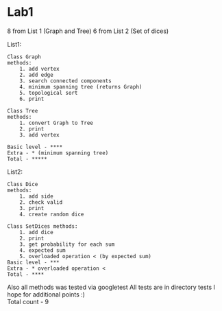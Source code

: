 # Lab1 
8 from List 1 (Graph and Tree)
6 from List 2 (Set of dices)

List1:

	Class Graph 
	methods:
		1. add vertex
		2. add edge
		3. search connected components 
		4. minimum spanning tree (returns Graph)
		5. topological sort
		6. print 

	Class Tree 
	methods:
		1. convert Graph to Tree
		2. print
		3. add vertex

	Basic level - ****
	Extra - * (minimum spanning tree)
	Total - *****

List2:

	Class Dice
	methods:
		1. add side
		2. check valid
		3. print
		4. create random dice

	Class SetDices methods:
		1. add dice
		2. print
		3. get probability for each sum
		4. expected sum
		5. overloaded operation < (by expected sum)	 
	Basic level - ***
	Extra - * overloaded operation <
	Total - ****

Also all methods was tested via googletest
All tests are in directory tests
I hope for additional points :)  	
Total count - 9	

